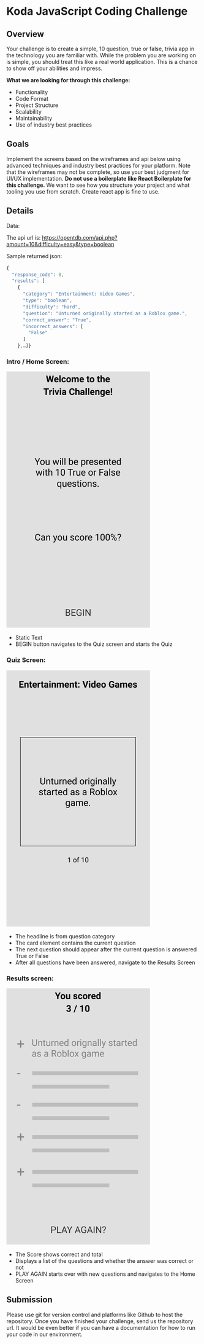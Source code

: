 # Koda JavaScript Coding Challenge

## Overview

Your challenge is to create a simple, 10 question, true or false, trivia app in the technology you are familiar with. While the problem you are working on is simple, you should treat this like a real world application. This is a chance to show off your abilities and impress.

**What we are looking for through this challenge:**

- Functionality
- Code Format
- Project Structure
- Scalability
- Maintainability
- Use of industry best practices

## Goals

Implement the screens based on the wireframes and api below using advanced techniques and industry best practices for your platform. Note that the wireframes may not be complete, so use your best judgment for UI/UX implementation. **Do not use a boilerplate like React Boilerplate for this challenge.** We want to see how you structure your project and what tooling you use from scratch. Create react app is fine to use.

## Details

Data:

The api url is: https://opentdb.com/api.php?amount=10&difficulty=easy&type=boolean

Sample returned json:

```javascript
{
  "response_code": 0,
  "results": [
    {
      "category": "Entertainment: Video Games",
      "type": "boolean",
      "difficulty": "hard",
      "question": "Unturned originally started as a Roblox game.",
      "correct_answer": "True",
      "incorrect_answers": [
        "False"
      ]
    },…]}
```

### Intro / Home Screen:

![The Intro screen for the app](screenshots/intro.png "The Intro screen for the app")

- Static Text
- BEGIN button navigates to the Quiz screen and starts the Quiz

### Quiz Screen:

![The Quiz screen for the app](screenshots/Quiz.png "The Quiz screen for the app")

- The headline is from question category
- The card element contains the current question
- The next question should appear after the current question is answered True or False
- After all questions have been answered, navigate to the Results Screen

### Results screen:

![The Results screen for the app](screenshots/Score.png "The Results screen for the app")

- The Score shows correct and total
- Displays a list of the questions and whether the answer was correct or not
- PLAY AGAIN starts over with new questions and navigates to the Home Screen

## Submission

Please use git for version control and platforms like Github to host the repository. Once you have finished your challenge, send us the repository url. It would be even better if you can have a documentation for how to run your code in our environment.
